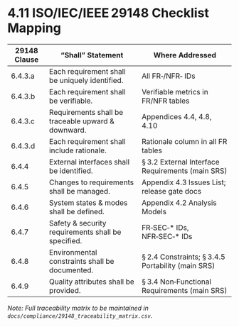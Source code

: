 # 4.11 ISO/IEC/IEEE 29148 Checklist Mapping

| 29148 Clause | “Shall” Statement | Where Addressed |
| --- | --- | --- |
| 6.4.3.a | Each requirement shall be uniquely identified. | All FR‑/NFR‑ IDs |
| 6.4.3.b | Each requirement shall be verifiable. | Verifiable metrics in FR/NFR tables |
| 6.4.3.c | Requirements shall be traceable upward & downward. | Appendices 4.4, 4.8, 4.10 |
| 6.4.3.d | Each requirement shall include rationale. | Rationale column in all FR tables |
| 6.4.4 | External interfaces shall be identified. | § 3.2 External Interface Requirements (main SRS) |
| 6.4.5 | Changes to requirements shall be managed. | Appendix 4.3 Issues List; release gate docs |
| 6.4.6 | System states & modes shall be defined. | Appendix 4.2 Analysis Models |
| 6.4.7 | Safety & security requirements shall be specified. | FR‑SEC‑* IDs, NFR‑SEC‑* IDs |
| 6.4.8 | Environmental constraints shall be documented. | § 2.4 Constraints; § 3.4.5 Portability (main SRS) |
| 6.4.9 | Quality attributes shall be provided. | § 3.4 Non‑Functional Requirements (main SRS) |

*Note: Full traceability matrix to be maintained in `docs/compliance/29148_traceability_matrix.csv`.*